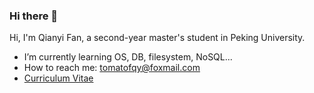 ### Hi there 👋

<!--
**TOMATOFGY/TOMATOFGY** is a ✨ _special_ ✨ repository because its `README.md` (this file) appears on your GitHub profile.

Here are some ideas to get you started:

-->

Hi, I'm Qianyi Fan, a second-year master's student in Peking University.

- I’m currently learning OS, DB, filesystem, NoSQL...
- How to reach me: tomatofqy@foxmail.com
- [Curriculum Vitae](./doc/Curriculum_Vitae.pdf)

